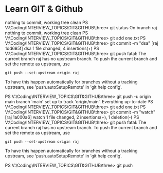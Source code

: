 # Learn GIT & Github

nothing to commit, working tree clean
PS V:\Coding\INTERVIEW_TOPICS\GIT&GITHUB\three> git status
On branch raj
nothing to commit, working tree clean
PS V:\Coding\INTERVIEW_TOPICS\GIT&GITHUB\three> git add one.txt
PS V:\Coding\INTERVIEW_TOPICS\GIT&GITHUB\three> git commit -m "dsa"
[raj 1dd695f] dsa
 1 file changed, 4 insertions(+)
PS V:\Coding\INTERVIEW_TOPICS\GIT&GITHUB\three> git push
fatal: The current branch raj has no upstream branch.
To push the current branch and set the remote as upstream, use

    git push --set-upstream origin raj

To have this happen automatically for branches without a tracking
upstream, see 'push.autoSetupRemote' in 'git help config'.

PS V:\Coding\INTERVIEW_TOPICS\GIT&GITHUB\three> git push -u origin main
branch 'main' set up to track 'origin/main'.
Everything up-to-date
PS V:\Coding\INTERVIEW_TOPICS\GIT&GITHUB\three> git add one.txt
PS V:\Coding\INTERVIEW_TOPICS\GIT&GITHUB\three> git commit -m "watch"
[raj 1a000a6] watch
 1 file changed, 2 insertions(+), 1 deletion(-)
PS V:\Coding\INTERVIEW_TOPICS\GIT&GITHUB\three> git push
fatal: The current branch raj has no upstream branch.
To push the current branch and set the remote as upstream, use

    git push --set-upstream origin raj

To have this happen automatically for branches without a tracking
upstream, see 'push.autoSetupRemote' in 'git help config'.

PS V:\Coding\INTERVIEW_TOPICS\GIT&GITHUB\three> git push